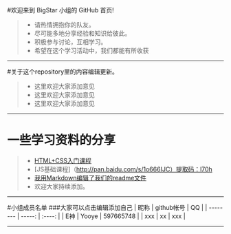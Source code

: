 #欢迎来到 BigStar 小组的 GitHub 首页!

> * 请热情拥抱你的队友。
> * 尽可能多地分享经验和知识给彼此。
> * 积极参与讨论，互相学习。
> * 希望在这个学习活动中，我们都能有所收获

------

#关于这个repository里的内容编辑更新。
> * 这里欢迎大家添加意见
> * 这里欢迎大家添加意见
> * 这里欢迎大家添加意见

------

# 一些学习资料的分享

> * [HTML+CSS入门课程](http://study.163.com/course/courseMain.htm?courseId=432008)
> * [JS基础课程]（http://pan.baidu.com/s/1o666IJC）提取码：l70h
> * [我用Markdown编辑了我们的readme文件](https://www.zybuluo.com)
> * 欢迎大家持续添加。

------

#小组成员名单
###大家可以点击编辑添加自己
| 昵称        |  github帐号  |  QQ  |
| --------   | -----:  | :----:  |
| E神        |    Yooye    | 597665748  |
| xxx        |    xx    |  xxx  |


------
